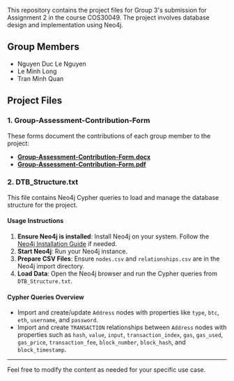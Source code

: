 
This repository contains the project files for Group 3's submission for Assignment 2 in the course COS30049. The project involves database design and implementation using Neo4j.

## Group Members
- Nguyen Duc Le Nguyen
- Le Minh Long
- Tran Minh Quan

## Project Files

### 1. Group-Assessment-Contribution-Form
These forms document the contributions of each group member to the project:
- **[Group-Assessment-Contribution-Form.docx](./Group-Assessment-Contribution-Form.docx)**
- **[Group-Assessment-Contribution-Form.pdf](./Group-Assessment-Contribution-Form.pdf)**

### 2. DTB_Structure.txt
This file contains Neo4j Cypher queries to load and manage the database structure for the project.

#### Usage Instructions
1. **Ensure Neo4j is installed**: Install Neo4j on your system. Follow the [Neo4j Installation Guide](https://neo4j.com/docs/operations-manual/current/installation/) if needed.
2. **Start Neo4j**: Run your Neo4j instance.
3. **Prepare CSV Files**: Ensure `nodes.csv` and `relationships.csv` are in the Neo4j import directory.
4. **Load Data**: Open the Neo4j browser and run the Cypher queries from `DTB_Structure.txt`.

#### Cypher Queries Overview
- Import and create/update `Address` nodes with properties like `type`, `btc`, `eth`, `username`, and `password`.
- Import and create `TRANSACTION` relationships between `Address` nodes with properties such as `hash`, `value`, `input`, `transaction_index`, `gas`, `gas_used`, `gas_price`, `transaction_fee`, `block_number`, `block_hash`, and `block_timestamp`.

---

Feel free to modify the content as needed for your specific use case.
